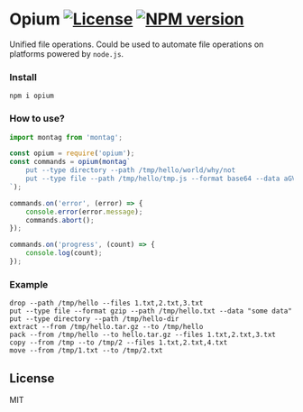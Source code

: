# Opium [![License][LicenseIMGURL]][LicenseURL] [![NPM version][NPMIMGURL]][NPMURL]

Unified file operations. Could be used to automate file operations on platforms powered by `node.js`.

### Install

```
npm i opium
```

### How to use?

```js
import montag from 'montag';

const opium = require('opium');
const commands = opium(montag`
    put --type directory --path /tmp/hello/world/why/not
    put --type file --path /tmp/hello/tmp.js --format base64 --data aGVsbG8=
`);

commands.on('error', (error) => {
    console.error(error.message);
    commands.abort();
});

commands.on('progress', (count) => {
    console.log(count);
});
```

### Example

```
drop --path /tmp/hello --files 1.txt,2.txt,3.txt
put --type file --format gzip --path /tmp/hello.txt --data "some data"
put --type directory --path /tmp/hello-dir
extract --from /tmp/hello.tar.gz --to /tmp/hello
pack --from /tmp/hello --to hello.tar.gz --files 1.txt,2.txt,3.txt
copy --from /tmp --to /tmp/2 --files 1.txt,2.txt,4.txt
move --from /tmp/1.txt --to /tmp/2.txt
```

## License

MIT

[NPMIMGURL]: https://img.shields.io/npm/v/opium.svg?style=flat
[LicenseIMGURL]: https://img.shields.io/badge/license-MIT-317BF9.svg?style=flat
[NPMURL]: https://npmjs.org/package/opium "npm"
[LicenseURL]: https://tldrlegal.com/license/mit-license "MIT License"
